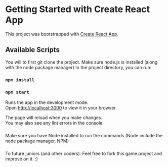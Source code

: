 # Getting Started with Create React App

This project was bootstrapped with [Create React App](https://github.com/facebook/create-react-app).

## Available Scripts

You will to first git clone the project. Make sure node.js is installed (along with the node package manager)
In the project directory, you can run:
### `npm install`
### `npm start`

Runs the app in the development mode.\
Open [http://localhost:3000](http://localhost:3000) to view it in your browser.

The page will reload when you make changes.\
You may also see any lint errors in the console.

### 
Make sure you have Node installed to run the commands (Node include the node package manager, NPM)
###

###
To future juniors (and other coders):
Feel free to fork this game project and improve on it. :)
###
